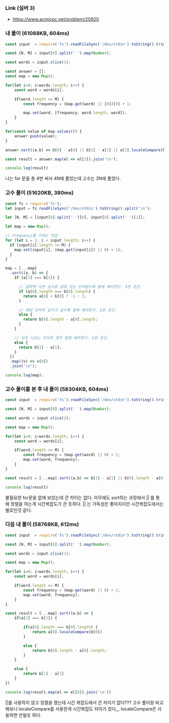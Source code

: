 ### Link (실버 3)  

- https://www.acmicpc.net/problem/20920  

### 내 풀이 (61088KB, 604ms)  

```javascript
const input  = require('fs').readFileSync('/dev/stdin').toString().trim().split('\n');

const [N, M] = input[0].split(' ').map(Number);

const words = input.slice(1);

const answer = [];
const map = new Map();

for(let i=0; i<words.length; i++) {
    const word = words[i];

    if(word.length >= M) {
        const frequency = (map.get(word) || [0])[0] + 1;

        map.set(word, [frequency, word.length, word]);        
    }
}

for(const value of map.values()) {
    answer.push(value);
}

answer.sort((a,b) => b[0] - a[0] || b[1] - a[1] || a[2].localeCompare(b[2]));

const result = answer.map(el => el[2]).join('\n');

console.log(result)
```

나는 for 문을 총 4번 써서 4N에 풀었는데 고수는 3N에 풀었다.  


### 고수 풀이 (51620KB, 380ms)

```js
const fs = require('fs');
let input = fs.readFileSync('/dev/stdin').toString().split('\n');

let [N, M] = [input[0].split(' ')[0], input[0].split(' ')[1]];

let map = new Map();

// frequency를 구하는 작업
for (let i = 1; i < input.length; i++) {
  if (input[i].length >= M) {
    map.set(input[i], (map.get(input[i]) || 0) + 1);
  }
}

map = [...map]
  .sort((a, b) => {
    if (a[1] === b[1]) {

      // 알파벳 사전 순으로 앞에 있는 단어일수록 앞에 배치한다. 3번 조건.
      if (a[0].length === b[0].length) {
        return a[0] < b[0] ? -1 : 1;
      }

      // 해당 단어의 길이가 길수록 앞에 배치한다. 2번 조건.
      else {
        return b[0].length - a[0].length;
      }
    }

    // 자주 나오는 단어의 경우 앞에 배치한다. 1번 조건.
    else {
      return b[1] - a[1];
    }
  })
  .map((v) => v[0])
  .join('\n');

console.log(map);
```

### 고수 풀이를 본 후 내 풀이 (58304KB, 604ms)

```js
const input  = require('fs').readFileSync('/dev/stdin').toString().trim().split('\n');

const [N, M] = input[0].split(' ').map(Number);

const words = input.slice(1);

const map = new Map();

for(let i=0; i<words.length; i++) {
    const word = words[i];

    if(word.length >= M) {
        const frequency = (map.get(word) || 0) + 1;
        map.set(word, frequency);        
    }
}

const result = [...map].sort((a,b) => b[1] - a[1] || b[0].length - a[0].length || a[0].localeCompare(b[0])).map(el => el[0]).join('\n');

console.log(result)
```

불필요한 for문을 없애 보았는데 큰 차이는 없다. 아무래도 sort하는 과정에서 || 를 통해 정렬을 하는게 시간복잡도가 큰 듯하다.  || 는 가독성은 좋아지지만 시간복잡도에서는 별로인것 같다.


### 다음 내 풀이 (58768KB, 612ms)


```js
const input  = require('fs').readFileSync('/dev/stdin').toString().trim().split('\n');

const [N, M] = input[0].split(' ').map(Number);

const words = input.slice(1);

const map = new Map();

for(let i=0; i<words.length; i++) {
    const word = words[i];

    if(word.length >= M) {
        const frequency = (map.get(word) || 0) + 1;
        map.set(word, frequency);        
    }
}

const result = [...map].sort((a,b) => {
    if(a[1] === b[1]) {

        if(a[0].length === b[0].length) {
            return a[0].localeCompare(b[0])
        }

        else {
            return b[0].length - a[0].length;
        }
    }

    else {
        return b[1] - a[1]
    }
})

console.log(result.map(el => el[0]).join('\n'))
```

||를 사용하지 않고 정렬을 했는데 시간 복잡도에서 큰 차이가 없다??? 고수 풀이랑 비교해보니 localeCompare를 사용한게 시간복잡도 차이가 컸다,,, localeCompare은 사용하면 안될듯 하다.
